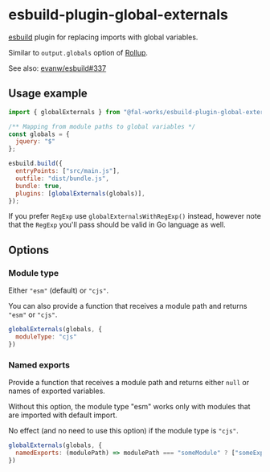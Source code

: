 # esbuild-plugin-global-externals

[esbuild](https://esbuild.github.io/) plugin for replacing imports with global variables.

Similar to `output.globals` option of [Rollup](https://rollupjs.org/).

See also: [evanw/esbuild#337](https://github.com/evanw/esbuild/issues/337)


## Usage example

```js
import { globalExternals } from "@fal-works/esbuild-plugin-global-externals";

/** Mapping from module paths to global variables */
const globals = {
  jquery: "$"
};

esbuild.build({
  entryPoints: ["src/main.js"],
  outfile: "dist/bundle.js",
  bundle: true,
  plugins: [globalExternals(globals)],
});
```

If you prefer `RegExp` use `globalExternalsWithRegExp()` instead, however note that the `RegExp` you'll pass should be valid in Go language as well.


## Options

### Module type

Either `"esm"` (default) or `"cjs"`.

You can also provide a function that receives a module path and returns `"esm"` or `"cjs"`.

```js
globalExternals(globals, {
  moduleType: "cjs"
})
```

### Named exports

Provide a function that receives a module path and returns either `null` or names of exported variables.

Without this option, the module type "esm" works only with modules that are imported with default import.

No effect (and no need to use this option) if the module type is `"cjs"`.

```js
globalExternals(globals, {
  namedExports: (modulePath) => modulePath === "someModule" ? ["someExportedVariableName"] : null
})
```
